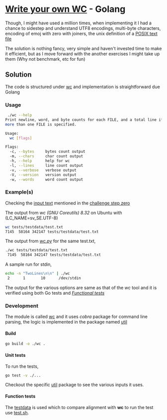 # [Write your own WC](https://codingchallenges.fyi/challenges/challenge-wc) - Golang

Though, I might have used a million times, when implementing it I had a chance to sidestep and understand UTF8 encodings, multi-byte characters, encoding of emoj with zero with joiners, the unix definition of a [POSIX text file](https://en.wikipedia.org/wiki/Text_file#Unix_text_files)

The solution is nothing fancy, very simple and haven't invested time to make it efficient, but as I move forward with the another exercises I might take up them (Why not benchmark, etc for fun)

## Solution

The code is structured under [wc](wc) and implementation is straightforward due Golang

### Usage

```bash
 ./wc --help
Print newline, word, and byte counts for each FILE, and a total line if
more than one FILE is specified.

Usage:
  wc [flags]

Flags:
  -c, --bytes     bytes count output
  -m, --chars     char count output
  -h, --help      help for wc
  -l, --lines     line count output
  -v, --verbose   verbose output
  -V, --version   version output
  -w, --words     word count output
```

### Example(s)

Checking the [input text](https://www.gutenberg.org/cache/epub/132/pg132.txt) mentioned in the [challenge step zero](https://codingchallenges.fyi/challenges/challenge-wc#step-zero)

The output from *wc (GNU Coreutils) 8.32* on Ubuntu with (LC_NAME=sv_SE.UTF-8)

```bash
wc tests/testdata/test.txt
7145  58164 342147 tests/testdata/test.txt

```

The output from [*wc.py*](./wc) for the same test.txt,

```bash
./wc tests/testdata/test.txt
 7145  58164 342147 tests/testdata/test.txt
```

A sample run for stdin,

```bash
echo -n "TwoLines\n\n" | ./wc
 2      1       10      /dev/stdin
```

The output for the various options are same as that of the *wc* tool and it is verified using both Go tests and [*Functional tests*](tests/test.sh)

### Development

The module is called [wc](go.mod) and it uses *cobra* package for command line parsing, the logic is implemented in the package named [util](util)

#### Build

```bash
go build -o ./wc .
```

#### Unit tests

To run the tests,

```bash
go test -v ./...
```

Checkout the specific [util](util) package to see the various inputs it uses.

#### Function tests

The  [testdata](testdata) is used which to compare alignment with **wc** to run the test use [test.sh](tests/test.sh).
